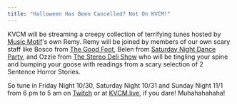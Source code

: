```yaml
---
title: "Halloween Has Been Cancelled? Not On KVCM!"
---
```


KVCM will be streaming a creepy collection of terrifying tunes hosted by [Music Motif](/shows/musicmotif/)'s own Remy. Remy will be joined by members of our own scary staff like Bosco from [The Good Foot](/shows/goodfoot/), Belen from [Saturday Night Dance Party](/shows/saturdaynightdanceparty/), and Ozzie from [The Stereo Deli Show](/shows/stereodeli/) who will be tingling your spine and bumping your goose with readings from a scary selection of 2 Sentence Horror Stories.

So tune in Friday Night 10/30, Saturday Night 10/31 and Sunday Night 11/1 from 6 pm to 5 am on <a href="https://www.twitch.tv/kvcmradio/" target="_blank">Twitch</a> or at <a href="https://kvcm.live/" target="_blank">KVCM.live</a>, if you dare! Muhahahahaha!
